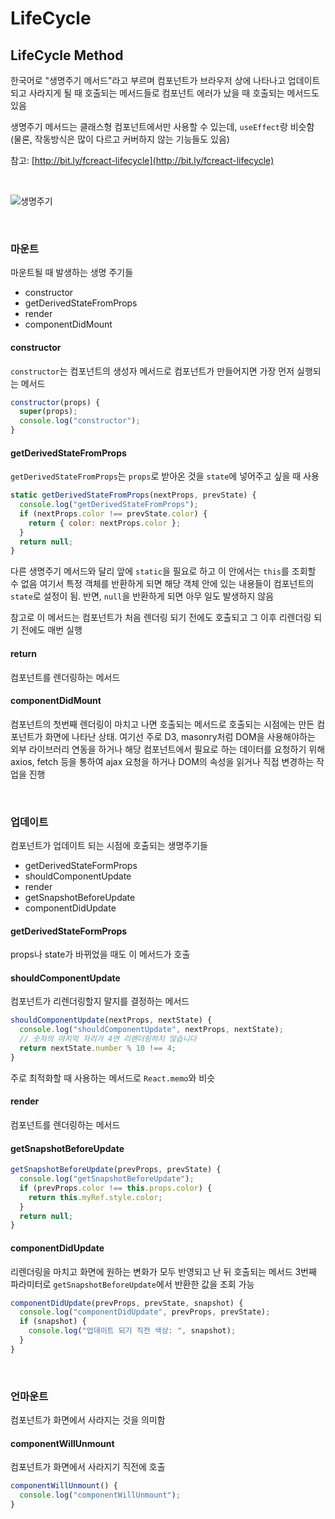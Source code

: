 # LifeCycle

## LifeCycle Method

한국어로 "생명주기 메서드"라고 부르며 컴포넌트가 브라우저 상에 나타나고 업데이트되고 사라지게 될 때 호출되는 메서드들로 컴포넌트 에러가 났을 때 호출되는 메서드도 있음

생명주기 메서드는 클래스형 컴포넌트에서만 사용할 수 있는데, `useEffect`랑 비슷함(물론, 작동방식은 많이 다르고 커버하지 않는 기능들도 있음)

참고: [http://bit.ly/fcreact-lifecycle](http://bit.ly/fcreact-lifecycle)

<br>

![생명주기](https://i.imgur.com/cNfpEph.png)

<br>

### 마운트

마운트될 때 발생하는 생명 주기들

+ constructor
+ getDerivedStateFromProps
+ render
+ componentDidMount

#### constructor

`constructor`는 컴포넌트의 생성자 메서드로 컴포넌트가 만들어지면 가장 먼저 실행되는 메서드

```jsx
constructor(props) {
  super(props);
  console.log("constructor");
}
```

#### getDerivedStateFromProps

`getDerivedStateFromProps`는 `props`로 받아온 것을 `state`에 넣어주고 싶을 때 사용

```jsx
static getDerivedStateFromProps(nextProps, prevState) {
  console.log("getDerivedStateFromProps");
  if (nextProps.color !== prevState.color) {
    return { color: nextProps.color };
  }
  return null;
}
```

다른 생명주기 메서드와 달리 앞에 `static`을 필요로 하고 이 안에서는 `this`를 조회할 수 없음
여기서 특정 객체를 반환하게 되면 해당 객체 안에 있는 내용들이 컴포넌트의 `state`로 설정이 됨. 반면, `null`을 반환하게 되면 아무 일도 발생하지 않음

참고로 이 메서드는 컴포넌트가 처음 렌더링 되기 전에도 호출되고 그 이후 리렌더링 되기 전에도 매번 실행

#### return

컴포넌트를 렌더링하는 메서드

#### componentDidMount

컴포넌트의 첫번째 렌더링이 마치고 나면 호출되는 메서드로 호출되는 시점에는 만든 컴포넌트가 화면에 나타난 상태. 여기선 주로 D3, masonry처럼 DOM을 사용해야하는 외부 라이브러리 연동을 하거나 해당 컴포넌트에서 필요로 하는 데이터를 요청하기 위해 axios, fetch 등을 통하여 ajax 요청을 하거나 DOM의 속성을 읽거나 직접 변경하는 작업을 진행

<br>

### 업데이트

컴포넌트가 업데이트 되는 시점에 호출되는 생명주기들

+ getDerivedStateFormProps
+ shouldComponentUpdate
+ render
+ getSnapshotBeforeUpdate
+ componentDidUpdate

#### getDerivedStateFormProps

props나 state가 바뀌었을 때도 이 메서드가 호출

#### shouldComponentUpdate

컴포넌트가 리렌더링할지 말지를 결정하는 메서드

```jsx
shouldComponentUpdate(nextProps, nextState) {
  console.log("shouldComponentUpdate", nextProps, nextState);
  // 숫자의 마지막 자리가 4면 리렌더링하지 않습니다
  return nextState.number % 10 !== 4;
}
```

주로 최적화할 때 사용하는 메서드로 `React.memo`와 비슷

#### render

컴포넌트를 렌더링하는 메서드

#### getSnapshotBeforeUpdate

```jsx
getSnapshotBeforeUpdate(prevProps, prevState) {
  console.log("getSnapshotBeforeUpdate");
  if (prevProps.color !== this.props.color) {
    return this.myRef.style.color;
  }
  return null;
}
```

#### componentDidUpdate

리렌더링을 마치고 화면에 원하는 변화가 모두 반영되고 난 뒤 호출되는 메서드
3번째 파라미터로 `getSnapshotBeforeUpdate`에서 반환한 값을 조회 가능

```jsx
componentDidUpdate(prevProps, prevState, snapshot) {
  console.log("componentDidUpdate", prevProps, prevState);
  if (snapshot) {
    console.log("업데이트 되기 직전 색상: ", snapshot);
  }
}
```

<br>

### 언마운트

컴포넌트가 화면에서 사라지는 것을 의미함

#### componentWillUnmount

컴포넌트가 화면에서 사라지기 직전에 호출

```jsx
componentWillUnmount() {
  console.log("componentWillUnmount");
}
```

